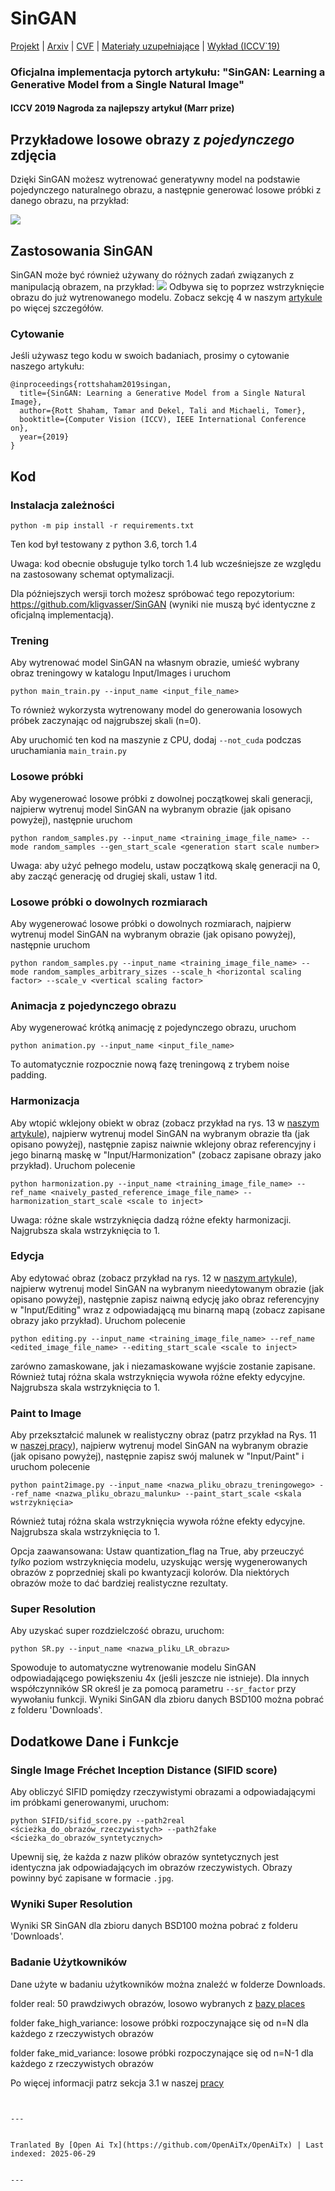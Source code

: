 # SinGAN

[Projekt](https://tamarott.github.io/SinGAN.htm) | [Arxiv](https://arxiv.org/pdf/1905.01164.pdf) | [CVF](http://openaccess.thecvf.com/content_ICCV_2019/papers/Shaham_SinGAN_Learning_a_Generative_Model_From_a_Single_Natural_Image_ICCV_2019_paper.pdf) | [Materiały uzupełniające](https://openaccess.thecvf.com/content_ICCV_2019/supplemental/Shaham_SinGAN_Learning_a_ICCV_2019_supplemental.pdf) | [Wykład (ICCV`19)](https://youtu.be/mdAcPe74tZI?t=3191) 
### Oficjalna implementacja pytorch artykułu: "SinGAN: Learning a Generative Model from a Single Natural Image"
#### ICCV 2019 Nagroda za najlepszy artykuł (Marr prize)


## Przykładowe losowe obrazy z *pojedynczego* zdjęcia
Dzięki SinGAN możesz wytrenować generatywny model na podstawie pojedynczego naturalnego obrazu, a następnie generować losowe próbki z danego obrazu, na przykład:

![](https://raw.githubusercontent.com/tamarott/SinGAN/master/imgs/teaser.PNG)


## Zastosowania SinGAN
SinGAN może być również używany do różnych zadań związanych z manipulacją obrazem, na przykład:
 ![](https://raw.githubusercontent.com/tamarott/SinGAN/master/imgs/manipulation.PNG)
Odbywa się to poprzez wstrzyknięcie obrazu do już wytrenowanego modelu. Zobacz sekcję 4 w naszym [artykule](https://arxiv.org/pdf/1905.01164.pdf) po więcej szczegółów.


### Cytowanie
Jeśli używasz tego kodu w swoich badaniach, prosimy o cytowanie naszego artykułu:

```
@inproceedings{rottshaham2019singan,
  title={SinGAN: Learning a Generative Model from a Single Natural Image},
  author={Rott Shaham, Tamar and Dekel, Tali and Michaeli, Tomer},
  booktitle={Computer Vision (ICCV), IEEE International Conference on},
  year={2019}
}
```

## Kod

### Instalacja zależności

```
python -m pip install -r requirements.txt
```

Ten kod był testowany z python 3.6, torch 1.4

Uwaga: kod obecnie obsługuje tylko torch 1.4 lub wcześniejsze ze względu na zastosowany schemat optymalizacji.

Dla późniejszych wersji torch możesz spróbować tego repozytorium: https://github.com/kligvasser/SinGAN (wyniki nie muszą być identyczne z oficjalną implementacją).


###  Trening
Aby wytrenować model SinGAN na własnym obrazie, umieść wybrany obraz treningowy w katalogu Input/Images i uruchom

```
python main_train.py --input_name <input_file_name>
```

To również wykorzysta wytrenowany model do generowania losowych próbek zaczynając od najgrubszej skali (n=0).

Aby uruchomić ten kod na maszynie z CPU, dodaj `--not_cuda` podczas uruchamiania `main_train.py`

###  Losowe próbki
Aby wygenerować losowe próbki z dowolnej początkowej skali generacji, najpierw wytrenuj model SinGAN na wybranym obrazie (jak opisano powyżej), następnie uruchom 

```
python random_samples.py --input_name <training_image_file_name> --mode random_samples --gen_start_scale <generation start scale number>
```

Uwaga: aby użyć pełnego modelu, ustaw początkową skalę generacji na 0, aby zacząć generację od drugiej skali, ustaw 1 itd.

###  Losowe próbki o dowolnych rozmiarach
Aby wygenerować losowe próbki o dowolnych rozmiarach, najpierw wytrenuj model SinGAN na wybranym obrazie (jak opisano powyżej), następnie uruchom 

```
python random_samples.py --input_name <training_image_file_name> --mode random_samples_arbitrary_sizes --scale_h <horizontal scaling factor> --scale_v <vertical scaling factor>
```

###  Animacja z pojedynczego obrazu

Aby wygenerować krótką animację z pojedynczego obrazu, uruchom

```
python animation.py --input_name <input_file_name> 
```

To automatycznie rozpocznie nową fazę treningową z trybem noise padding.

###  Harmonizacja

Aby wtopić wklejony obiekt w obraz (zobacz przykład na rys. 13 w [naszym artykule](https://arxiv.org/pdf/1905.01164.pdf)), najpierw wytrenuj model SinGAN na wybranym obrazie tła (jak opisano powyżej), następnie zapisz naiwnie wklejony obraz referencyjny i jego binarną maskę w "Input/Harmonization" (zobacz zapisane obrazy jako przykład). Uruchom polecenie

```
python harmonization.py --input_name <training_image_file_name> --ref_name <naively_pasted_reference_image_file_name> --harmonization_start_scale <scale to inject>

```

Uwaga: różne skale wstrzyknięcia dadzą różne efekty harmonizacji. Najgrubsza skala wstrzyknięcia to 1.

###  Edycja

Aby edytować obraz (zobacz przykład na rys. 12 w [naszym artykule](https://arxiv.org/pdf/1905.01164.pdf)), najpierw wytrenuj model SinGAN na wybranym nieedytowanym obrazie (jak opisano powyżej), następnie zapisz naiwną edycję jako obraz referencyjny w "Input/Editing" wraz z odpowiadającą mu binarną mapą (zobacz zapisane obrazy jako przykład). Uruchom polecenie

```
python editing.py --input_name <training_image_file_name> --ref_name <edited_image_file_name> --editing_start_scale <scale to inject>
```
zarówno zamaskowane, jak i niezamaskowane wyjście zostanie zapisane.
Również tutaj różna skala wstrzyknięcia wywoła różne efekty edycyjne. Najgrubsza skala wstrzyknięcia to 1.

###  Paint to Image

Aby przekształcić malunek w realistyczny obraz (patrz przykład na Rys. 11 w [naszej pracy](https://arxiv.org/pdf/1905.01164.pdf)), najpierw wytrenuj model SinGAN na wybranym obrazie (jak opisano powyżej), następnie zapisz swój malunek w "Input/Paint" i uruchom polecenie

```
python paint2image.py --input_name <nazwa_pliku_obrazu_treningowego> --ref_name <nazwa_pliku_obrazu_malunku> --paint_start_scale <skala wstrzyknięcia>
```
Również tutaj różna skala wstrzyknięcia wywoła różne efekty edycyjne. Najgrubsza skala wstrzyknięcia to 1.

Opcja zaawansowana: Ustaw quantization_flag na True, aby przeuczyć *tylko* poziom wstrzyknięcia modelu, uzyskując wersję wygenerowanych obrazów z poprzedniej skali po kwantyzacji kolorów. Dla niektórych obrazów może to dać bardziej realistyczne rezultaty.

### Super Resolution
Aby uzyskać super rozdzielczość obrazu, uruchom:
```
python SR.py --input_name <nazwa_pliku_LR_obrazu>
```
Spowoduje to automatyczne wytrenowanie modelu SinGAN odpowiadającego powiększeniu 4x (jeśli jeszcze nie istnieje).
Dla innych współczynników SR określ je za pomocą parametru `--sr_factor` przy wywołaniu funkcji.
Wyniki SinGAN dla zbioru danych BSD100 można pobrać z folderu 'Downloads'.

## Dodatkowe Dane i Funkcje

### Single Image Fréchet Inception Distance (SIFID score)
Aby obliczyć SIFID pomiędzy rzeczywistymi obrazami a odpowiadającymi im próbkami generowanymi, uruchom:
```
python SIFID/sifid_score.py --path2real <ścieżka_do_obrazów_rzeczywistych> --path2fake <ścieżka_do_obrazów_syntetycznych> 
```
Upewnij się, że każda z nazw plików obrazów syntetycznych jest identyczna jak odpowiadających im obrazów rzeczywistych. Obrazy powinny być zapisane w formacie `.jpg`.

### Wyniki Super Resolution
Wyniki SR SinGAN dla zbioru danych BSD100 można pobrać z folderu 'Downloads'.

### Badanie Użytkowników
Dane użyte w badaniu użytkowników można znaleźć w folderze Downloads.

folder real: 50 prawdziwych obrazów, losowo wybranych z [bazy places](http://places.csail.mit.edu/)

folder fake_high_variance: losowe próbki rozpoczynające się od n=N dla każdego z rzeczywistych obrazów

folder fake_mid_variance: losowe próbki rozpoczynające się od n=N-1 dla każdego z rzeczywistych obrazów

Po więcej informacji patrz sekcja 3.1 w naszej [pracy](https://arxiv.org/pdf/1905.01164.pdf)
```

---

Tranlated By [Open Ai Tx](https://github.com/OpenAiTx/OpenAiTx) | Last indexed: 2025-06-29

---